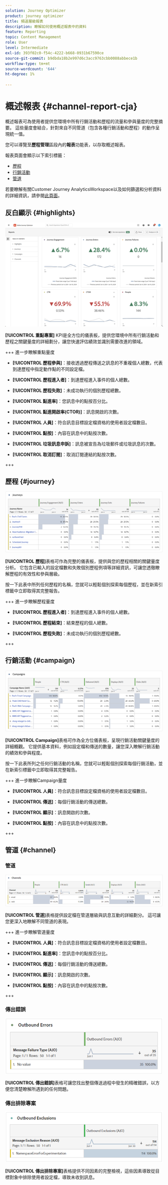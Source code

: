 ```yaml
---
solution: Journey Optimizer
product: journey optimizer
title: 頻道層級報表
description: 瞭解如何使用概述報表中的資料
feature: Reporting
topic: Content Management
role: User
level: Intermediate
exl-id: 393f02c0-f54c-4222-b668-0931b67590ce
source-git-commit: b9dbda18b2e997d6c3acc9763cbb0088abbece1b
workflow-type: tm+mt
source-wordcount: '644'
ht-degree: 1%

---
```


# 概述報表 {#channel-report-cja}

概述報表可為使用者提供您環境中所有行銷活動和歷程的流量和參與量度的完整摘要。 這些量度會結合，針對來自不同管道（包含各種行銷活動和歷程）的動作呈現統一值。

您可以導覽至&#x200B;**歷程管理**&#x200B;區段內的&#x200B;**報表**&#x200B;功能表，以存取概述報表。

報表頁面會顯示以下索引標籤：

* [歷程](#journey)
* [行銷活動](#campaign)
* [管道](#channel)

若要瞭解有關Customer Journey AnalyticsWorkspace以及如何篩選和分析資料的詳細資訊，請參閱[此頁面](https://experienceleague.adobe.com/en/docs/analytics-platform/using/cja-workspace/home)。

## 反白顯示 {#highlights}

![](assets/cja-highlights.png)

**[!UICONTROL 重點專案]** KPI是全方位的儀表板，提供您環境中所有行銷活動和歷程之關鍵量度的詳細劃分，讓您快速評估績效並識別需要改進的領域。

+++ 進一步瞭解重點量度

* **[!UICONTROL 歷程參與]**：接收透過歷程傳送之訊息的不重複個人總數，代表到達歷程中指定動作點的不同設定檔。

* **[!UICONTROL 歷程進入者]**：到達歷程進入事件的個人總數。

* **[!UICONTROL 歷程失敗]**：未成功執行的個別歷程總數。

* **[!UICONTROL 點進率]**：您訊息中的點按百分比。

* **[!UICONTROL 點進開啟率(CTOR)]**：訊息開啟的次數。

* **[!UICONTROL 人員]**：符合訊息目標設定檔資格的使用者設定檔數目。

* **[!UICONTROL 點按]**：內容在訊息中的點按次數。

* **[!UICONTROL 垃圾訊息申訴]**：訊息被宣告為垃圾郵件或垃圾訊息的次數。

* **[!UICONTROL 取消訂閱]**：取消訂閱連結的點按次數。

+++

## 歷程 {#journey}

![](assets/cja-channel-journeys.png)

**[!UICONTROL 歷程]**&#x200B;表格可作為完整的儀表板，提供與您的歷程相關的關鍵量度分析。 它包含已輸入的設定檔數和失敗個別歷程例項等詳細資訊，可讓您透徹瞭解歷程的有效性和參與層級。

按一下此表中所列任何歷程的名稱，您就可以輕鬆個別探索每個歷程，並在新索引標籤中立即取得其完整報告。

+++ 進一步瞭解歷程量度

* **[!UICONTROL 歷程進入者]**：到達歷程進入事件的個人總數。

* **[!UICONTROL 歷程結束]**：結束歷程的個人總數。

* **[!UICONTROL 歷程失敗]**：未成功執行的個別歷程總數。

+++

## 行銷活動 {#campaign}

![](assets/cja-channel-campaigns.png)

**[!UICONTROL Campaign]**&#x200B;表格可作為全方位儀表板，呈現行銷活動關鍵量度的詳細概觀。 它提供基本資料，例如設定檔和傳送的數量，讓您深入瞭解行銷活動的績效和參與程度。

按一下此表所列之任何行銷活動的名稱，您就可以輕鬆個別探索每個行銷活動，並在新索引標籤中立即取得其完整報告。

+++ 進一步瞭解Campaign量度

* **[!UICONTROL 人員]**：符合訊息目標設定檔資格的使用者設定檔數目。

* **[!UICONTROL 傳送]**：每個行銷活動的傳送總數。

* **[!UICONTROL 顯示]**：訊息開啟的次數。

* **[!UICONTROL 點按]**：內容在訊息中的點按次數。

+++

## 管道 {#channel}

### 管道

![](assets/cja-channels.png)

**[!UICONTROL 管道]**&#x200B;表格提供設定檔在管道層級與訊息互動的詳細劃分。 這可讓您更深入地瞭解不同管道的表現。

+++ 進一步瞭解管道量度

* **[!UICONTROL 人員]**：符合訊息目標設定檔資格的使用者設定檔數目。

* **[!UICONTROL 點進率]**：您訊息中的點按百分比。

* **[!UICONTROL 傳送]**：每個行銷活動的傳送總數。

* **[!UICONTROL 顯示]**：訊息開啟的次數。

* **[!UICONTROL 點按]**：內容在訊息中的點按次數。

+++

### 傳出錯誤

![](assets/cja-channels-outbound-errors.png)

**[!UICONTROL 傳出錯誤]**&#x200B;表格可讓您找出整個傳送過程中發生的精確錯誤，以方便您清楚瞭解所遇到的任何問題。

### 傳出排除專案

![](assets/cja-channels-outbound-excluded.png)

**[!UICONTROL 傳出排除專案]**&#x200B;表格提供不同因素的完整檢視，這些因素導致從目標對象中排除使用者設定檔，導致未收到訊息。
